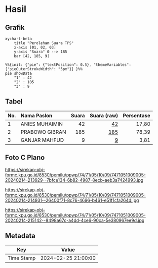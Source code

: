 # Hasil

## Grafik

```mermaid
xychart-beta
    title "Perolehan Suara TPS"
    x-axis [01, 02, 03]
    y-axis "Suara" 0 --> 185
    bar [42, 185, 9]
```

```mermaid
%%{init: {"pie": {"textPosition": 0.5}, "themeVariables": {"pieOuterStrokeWidth": "5px"}} }%%
pie showData
    "1" : 42
    "2" : 185
    "3" : 9
```

## Tabel

| No. | Nama Paslon    | Suara | Suara (raw) | Persentase |
|:--- |:-------------- | -----:| -----------:| ----------:|
| 1   | ANIES MUHAIMIN | 42    | [42][p-1]   | 17,80      |
| 2   | PRABOWO GIBRAN | 185   | [185][p-2]  | 78,39      |
| 3   | GANJAR MAHFUD  | 9     | [9][p-3]    | 3,81       |


[p-1]: https://github.com/gigit-pemilu/pemilu-2024-74-sulawesi-tenggara/blob/main/pilpres/hitung-suara/sub/74-sulawesi-tenggara/sub/71-kota-kendari/sub/05-kendari-barat/sub/1009-lahundape/sub/005-tps/sub/paslon-1.txt
[p-2]: https://github.com/gigit-pemilu/pemilu-2024-74-sulawesi-tenggara/blob/main/pilpres/hitung-suara/sub/74-sulawesi-tenggara/sub/71-kota-kendari/sub/05-kendari-barat/sub/1009-lahundape/sub/005-tps/sub/paslon-2.txt
[p-3]: https://github.com/gigit-pemilu/pemilu-2024-74-sulawesi-tenggara/blob/main/pilpres/hitung-suara/sub/74-sulawesi-tenggara/sub/71-kota-kendari/sub/05-kendari-barat/sub/1009-lahundape/sub/005-tps/sub/paslon-3.txt

## Foto C Plano

https://sirekap-obj-formc.kpu.go.id/8530/pemilu/ppwp/74/71/05/10/09/7471051009005-20240214-213929--7bfce134-6b82-4987-8ecb-aeb3a7424993.jpg

https://sirekap-obj-formc.kpu.go.id/8530/pemilu/ppwp/74/71/05/10/09/7471051009005-20240214-214931--26400f71-8c76-4696-b461-e51f1cfa264d.jpg

https://sirekap-obj-formc.kpu.go.id/8530/pemilu/ppwp/74/71/05/10/09/7471051009005-20240214-215142--8498a67c-a4dd-4ce6-90ca-5e380967ee9d.jpg


## Metadata

| Key        | Value               |
| ---------- | ------------------- |
| Time Stamp | 2024-02-25 21:00:00 |



